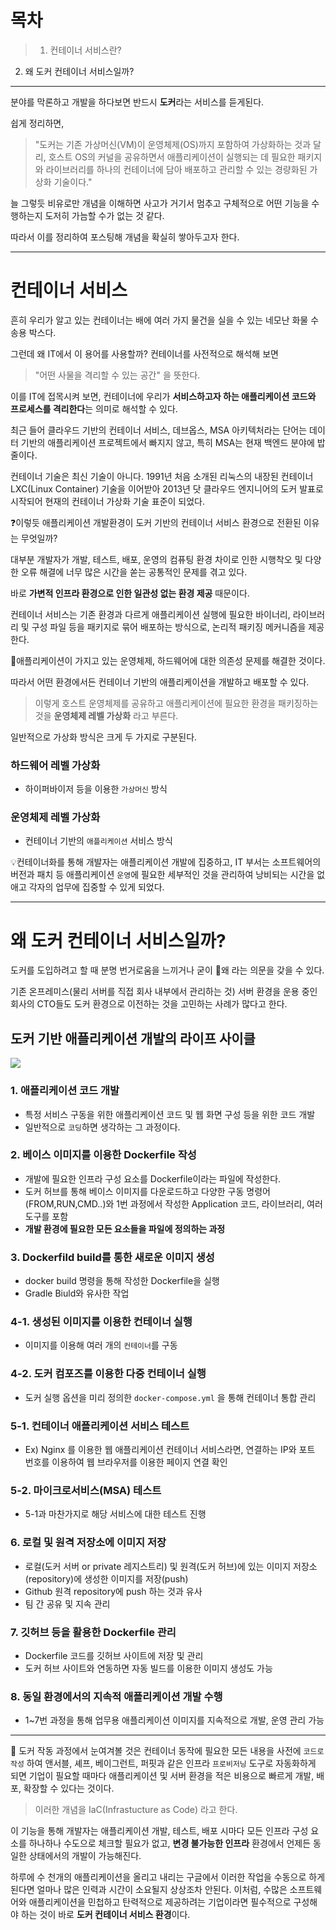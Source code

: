 # 목차
> 1. 컨테이너 서비스란?
2. 왜 도커 컨테이너 서비스일까?

---
분야를 막론하고 개발을 하다보면 반드시 **도커**라는 서비스를 듣게된다.

쉽게 정리하면,
> "도커는 기존 가상머신(VM)이 운영체제(OS)까지 포함하여 가상화하는 것과 달리, 호스트 OS의 커널을 공유하면서 애플리케이션이 실행되는 데 필요한 패키지와 라이브러리를 하나의 컨테이너에 담아 배포하고 관리할 수 있는 경량화된 가상화 기술이다."

늘 그렇듯 비유로만 개념을 이해하면 사고가 거기서 멈추고 구체적으로 어떤 기능을 수행하는지 도저히 가늠할 수가 없는 것 같다.

따라서 이를 정리하여 포스팅해 개념을 확실히 쌓아두고자 한다.

---
# 컨테이너 서비스
흔히 우리가 알고 있는 컨테이너는 배에 여러 가지 물건을 실을 수 있는 네모난 화물 수송용 박스다.

그런데 왜 IT에서 이 용어를 사용할까?
컨테이너를 사전적으로 해석해 보면
> "어떤 사물을 격리할 수 있는 공간" 을 뜻한다.

이를 IT에 접목시켜 보면, 컨테이너에 우리가 **서비스하고자 하는 애플리케이션 코드와 프로세스를 격리한다**는 의미로 해석할 수 있다.

최근 들어 클라우드 기반의 컨테이너 서비스, 데브옵스, MSA 아키텍처라는 단어는 데이터 기반의 애플리케이션 프로젝트에서 빠지지 않고, 특히 MSA는 현재 백엔드 분야에 밥줄이다.

컨테이너 기술은 최신 기술이 아니다. 1991년 처음 소개된 리눅스의 내장된 컨테이너 LXC(Linux Container) 기술을 이어받아 2013년 닷 클라우드 엔지니어의 도커 발표로 시작되어 현재의 컨테이너 가상화 기술 표준이 되었다.

❓이렇듯 애플리케이션 개발환경이 도커 기반의 컨테이너 서비스 환경으로 전환된 이유는 무엇일까?

대부분 개발자가 개발, 테스트, 배포, 운영의 컴퓨팅 환경 차이로 인한 시행착오 및 다양한 오류 해결에 너무 많은 시간을 쏟는 공통적인 문제를 겪고 있다.

바로 **가변적 인프라 환경으로 인한 일관성 없는 환경 제공** 때문이다.

컨테이너 서비스는 기존 환경과 다르게 애플리케이션 실행에 필요한 바이너리, 라이브러리 및 구성 파일 등을 패키지로 묶어 배포하는 방식으로, 논리적 패키징 메커니즘을 제공한다.

🚀애플리케이션이 가지고 있는 운영체제, 하드웨어에 대한 의존성 문제를 해결한 것이다.

따라서 어떤 환경에서든 컨테이너 기반의 애플리케이션을 개발하고 배포할 수 있다.

> 이렇게 호스트 운영체제를 공유하고 애플리케이션에 필요한 환경을 패키징하는 것을 **운영체제 레벨 가상화** 라고 부른다.

일반적으로 가상화 방식은 크게 두 가지로 구분된다.

### 하드웨어 레벨 가상화
- 하이퍼바이저 등을 이용한 `가상머신` 방식

### 운영체제 레벨 가상화
- 컨테이너 기반의 `애플리케이션` 서비스 방식

💡컨테이너화를 통해 개발자는 애플리케이션 개발에 집중하고, IT 부서는 소프트웨어의 버전과 패치 등 애플리케이션 `운영`에 필요한 세부적인 것을 관리하여 낭비되는 시간을 없애고 각자의 업무에 집중할 수 있게 되었다.

---
# 왜 도커 컨테이너 서비스일까?
도커를 도입하려고 할 때 분명 번거로움을 느끼거나 굳이 🤔왜 라는 의문을 갖을 수 있다.

기존 온프레미스(물리 서버를 직접 회사 내부에서 관리하는 것) 서버 환경을 운용 중인 회사의 CTO들도 도커 환경으로 이전하는 것을 고민하는 사례가 많다고 한다.

## 도커 기반 애플리케이션 개발의 라이프 사이클
![](https://velog.velcdn.com/images/alstjr971/post/5d8a7d35-c2d2-4f1e-bf50-7f9c1e83dc0e/image.png)

### 1. 애플리케이션 코드 개발
- 특정 서비스 구동을 위한 애플리케이션 코드 및 웹 화면 구성 등을 위한 코드 개발
- 일반적으로 `코딩`하면 생각하는 그 과정이다.

### 2. 베이스 이미지를 이용한 Dockerfile 작성
- 개발에 필요한 인프라 구성 요소를 Dockerfile이라는 파일에 작성한다.
- 도커 허브를 통해 베이스 이미지를 다운로드하고 다양한 구동 명령어(FROM,RUN,CMD..)와 1번 과정에서 작성한 Application 코드, 라이브러리, 여러 도구를 포함
- **개발 환경에 필요한 모든 요소들을 파일에 정의하는 과정**

### 3. Dockerfild build를 통한 새로운 이미지 생성
- docker  build 명령을 통해 작성한 Dockerfile을 실행
- Gradle Biuld와 유사한 작업

### 4-1. 생성된 이미지를 이용한 컨테이너 실행
- 이미지를 이용해 여러 개의 `컨테이너`를 구동

### 4-2. 도커 컴포즈를 이용한 다중 컨테이너 실행
- 도커 실행 옵션을 미리 정의한 `docker-compose.yml` 을 통해 컨테이너 통합 관리

### 5-1. 컨테이너 애플리케이션 서비스 테스트
- Ex) Nginx 를 이용한 웹 애플리케이션 컨테이너 서비스라면, 연결하는 IP와 포트 번호를 이용하여 웹 브라우저를 이용한 페이지 연결 확인

### 5-2. 마이크로서비스(MSA) 테스트
- 5-1과 마찬가지로 해당 서비스에 대한 테스트 진행

### 6. 로컬 및 원격 저장소에 이미지 저장
- 로컬(도커 서버 or private 레지스트리) 및 원격(도커 허브)에 있는 이미지 저장소(repository)에 생성한 이미지를 저장(push)
- Github 원격 repository에 push 하는 것과 유사
- 팀 간 공유 및 지속 관리

### 7. 깃허브 등을 활용한 Dockerfile 관리
- Dockerfile 코드를 깃허브 사이트에 저장 및 관리
- 도커 허브 사이트와 연동하면 자동 빌드를 이용한 이미지 생성도 가능

### 8. 동일 환경에서의 지속적 애플리케이션 개발 수행
- 1~7번 과정을 통해 업무용 애플리케이션 이미지를 지속적으로 개발, 운영 관리 가능


---
📌 도커 작동 과정에서 눈여겨볼 것은 컨테이너 동작에 필요한 모든 내용을 사전에 `코드로 작성` 하여 앤서블, 셰프, 베이그런트, 퍼핏과 같은 인프라 `프로비저닝` 도구로 자동화하게 되면 기업이 필요할 때마다 애플리케이션 및 서버 환경을 적은 비용으로 빠르게 개발, 배포, 확장할 수 있다는 것이다.

> 이러한 개념을 IaC(Infrastucture as Code) 라고 한다.

이 기능을 통해 개발자는 애플리케이션 개발, 테스트, 배포 시마다 모든 인프라 구성 요소를 하나하나 수도으로 체크할 필요가 없고, **변경 불가능한 인프라** 환경에서 언제든 동일한 상태에서의 개발이 가능해진다.

하루에 수 천개의 애플리케이션을 올리고 내리는 구글에서 이러한 작업을 수동으로 하게 된다면 얼마나 많은 인력과 시간이 소요될지 상상조차 안된다.
이처럼, 수많은 소프트웨어와 애플리케이션을 민첩하고 탄력적으로 제공하려는 기업이라면 필수적으로 구성해야 하는 것이 바로 **도커 컨테이너 서비스 환경**이다.
